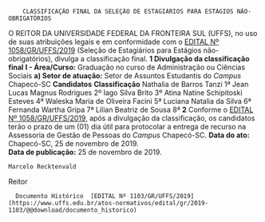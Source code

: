         CLASSIFICAÇÃO FINAL DA SELEÇÃO DE ESTAGIÁRIOS PARA ESTÁGIOS NÃO-OBRIGATÓRIOS  

 O REITOR DA UNIVERSIDADE FEDERAL DA FRONTEIRA SUL (UFFS), no uso de suas atribuições legais e em conformidade com o [EDITAL Nº 1058/GR/UFFS/2019](https://www.uffs.edu.br/atos-normativos/edital/gr/2019-1058) (Seleção de Estagiários para Estágios não-obrigatórios), divulga a classificação final.  **1 Divulgação da classificação final** **I - Área/Curso:** Graduação no curso de Administração ou Ciências Sociais **a) Setor de atuação:**  Setor de Assuntos Estudantis do *Campus*  Chapecó-SC     **Candidatos**   **Classificação**     Nathalia de Barros Tanzi   1ª     Jean Lucas Magnus Rodrigues   2º     Iago Silva Brito   3º     Atina Natine Schipitoski Esteves   4ª     Waleska Maria de Oliveira Facini   5ª     Luciana Natalia da Silva   6ª     Fernanda Wartha Gripa   7ª     Lilian Beatriz de Sousa   8ª       **2**  Conforme o [EDITAL Nº 1058/GR/UFFS/2019](https://www.uffs.edu.br/atos-normativos/edital/gr/2019-1058), após a divulgação da classificação, os candidatos terão o prazo de um (01) dia útil para protocolar a entrega de recurso na Assessoria de Gestão de Pessoas do *Campus*  Chapecó-SC.        **Data do ato:** Chapecó-SC, 25 de novembro de 2019.   
 **Data de publicação:**  25 de novembro de 2019. 

    Marcelo Recktenvald   
 Reitor 

      Documento Histórico  [EDITAL Nº 1103/GR/UFFS/2019](https://www.uffs.edu.br/atos-normativos/edital/gr/2019-1103/@@download/documento_historico)     
      